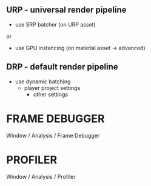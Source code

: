 ## URP - universal render pipeline
- use SRP batcher (on URP asset)

or
- use GPU instancing (on material asset -> advanced)

## DRP - default render pipeline
- use dynamic batching
	- player project settings
		- other settings


# FRAME DEBUGGER
Window / Analysis / Frame Debugger

# PROFILER
Window / Analysis / Profiler
